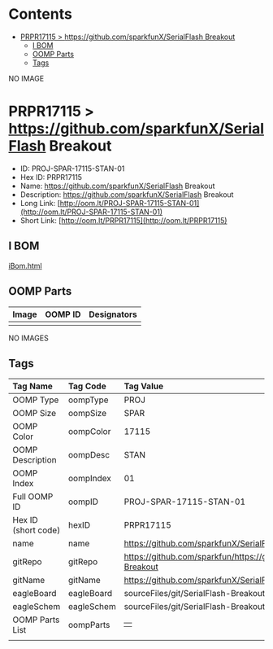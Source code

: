 



Contents
========

* [PRPR17115 > https://github.com/sparkfunX/SerialFlash Breakout](#prpr17115--httpsgithubcomsparkfunxserialflash-breakout)
	* [I BOM](#i-bom)
	* [OOMP Parts](#oomp-parts)
	* [Tags](#tags)
  
NO IMAGE  
# PRPR17115 > https://github.com/sparkfunX/SerialFlash Breakout

- ID: PROJ-SPAR-17115-STAN-01
- Hex ID: PRPR17115
- Name: https://github.com/sparkfunX/SerialFlash Breakout
- Description: https://github.com/sparkfunX/SerialFlash Breakout
- Long Link: [http://oom.lt/PROJ-SPAR-17115-STAN-01](http://oom.lt/PROJ-SPAR-17115-STAN-01)
- Short Link: [http://oom.lt/PRPR17115](http://oom.lt/PRPR17115)

## I BOM
  
[iBom.html](https://htmlpreview.github.io/?https://github.com/oomlout/oomlout_OOMP_projects/blob/main/PROJ/SPAR/17115/STAN/01ibom.html)
## OOMP Parts
  

|Image|OOMP ID|Designators|
| :--- | :--- | :--- |
||||
  
NO IMAGES  
## Tags
  

|Tag Name|Tag Code|Tag Value|
| :--- | :--- | :--- |
|OOMP Type|oompType|PROJ|
|OOMP Size|oompSize|SPAR|
|OOMP Color|oompColor|17115|
|OOMP Description|oompDesc|STAN|
|OOMP Index|oompIndex|01|
|Full OOMP ID|oompID|PROJ-SPAR-17115-STAN-01|
|Hex ID (short code)|hexID|PRPR17115|
|name|name|https://github.com/sparkfunX/SerialFlash Breakout|
|gitRepo|gitRepo|https://github.com/sparkfun/https://github.com/sparkfunX/SerialFlash-Breakout|
|gitName|gitName|https://github.com/sparkfunX/SerialFlash-Breakout|
|eagleBoard|eagleBoard|sourceFiles/git/SerialFlash-Breakout/Hardware/QSPI-Breakout.brd|
|eagleSchem|eagleSchem|sourceFiles/git/SerialFlash-Breakout/Hardware/QSPI-Breakout.sch|
|OOMP Parts List|oompParts|<table><tr><td></td></tr></table>|
||||
